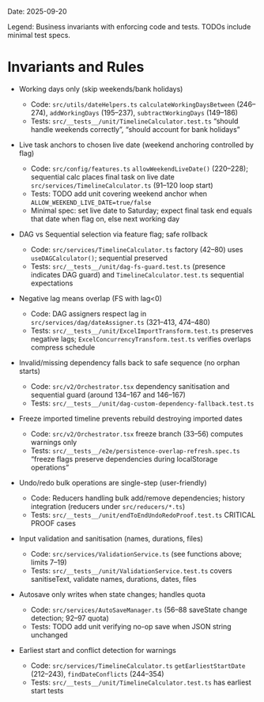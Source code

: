 Date: 2025-09-20

Legend: Business invariants with enforcing code and tests. TODOs include minimal test specs.

# Invariants and Rules

- Working days only (skip weekends/bank holidays)
  - Code: `src/utils/dateHelpers.ts` `calculateWorkingDaysBetween` (246–274), `addWorkingDays` (195–237), `subtractWorkingDays` (149–186)
  - Tests: `src/__tests__/unit/TimelineCalculator.test.ts` “should handle weekends correctly”, “should account for bank holidays”

- Live task anchors to chosen live date (weekend anchoring controlled by flag)
  - Code: `src/config/features.ts` `allowWeekendLiveDate()` (220–228); sequential calc places final task on live date `src/services/TimelineCalculator.ts` (91–120 loop start)
  - Tests: TODO add unit covering weekend anchor when `ALLOW_WEEKEND_LIVE_DATE=true/false`
  - Minimal spec: set live date to Saturday; expect final task end equals that date when flag on, else next working day

- DAG vs Sequential selection via feature flag; safe rollback
  - Code: `src/services/TimelineCalculator.ts` factory (42–80) uses `useDAGCalculator()`; sequential preserved
  - Tests: `src/__tests__/unit/dag-fs-guard.test.ts` (presence indicates DAG guard) and `TimelineCalculator.test.ts` sequential expectations

- Negative lag means overlap (FS with lag<0)
  - Code: DAG assigners respect lag in `src/services/dag/dateAssigner.ts` (321–413, 474–480)
  - Tests: `src/__tests__/unit/ExcelImportTransform.test.ts` preserves negative lags; `ExcelConcurrencyTransform.test.ts` verifies overlaps compress schedule

- Invalid/missing dependency falls back to safe sequence (no orphan starts)
  - Code: `src/v2/Orchestrator.tsx` dependency sanitisation and sequential guard (around 134–167 and 146–167)
  - Tests: `src/__tests__/unit/dag-custom-dependency-fallback.test.ts`

- Freeze imported timeline prevents rebuild destroying imported dates
  - Code: `src/v2/Orchestrator.tsx` freeze branch (33–56) computes warnings only
  - Tests: `src/__tests__/e2e/persistence-overlap-refresh.spec.ts` “freeze flags preserve dependencies during localStorage operations”

- Undo/redo bulk operations are single-step (user-friendly)
  - Code: Reducers handling bulk add/remove dependencies; history integration (reducers under `src/reducers/*.ts`)
  - Tests: `src/__tests__/unit/endToEndUndoRedoProof.test.ts` CRITICAL PROOF cases

- Input validation and sanitisation (names, durations, files)
  - Code: `src/services/ValidationService.ts` (see functions above; limits 7–19)
  - Tests: `src/__tests__/unit/ValidationService.test.ts` covers sanitiseText, validate names, durations, dates, files

- Autosave only writes when state changes; handles quota
  - Code: `src/services/AutoSaveManager.ts` (56–88 saveState change detection; 92–97 quota)
  - Tests: TODO add unit verifying no-op save when JSON string unchanged

- Earliest start and conflict detection for warnings
  - Code: `src/services/TimelineCalculator.ts` `getEarliestStartDate` (212–243), `findDateConflicts` (244–354)
  - Tests: `src/__tests__/unit/TimelineCalculator.test.ts` has earliest start tests

